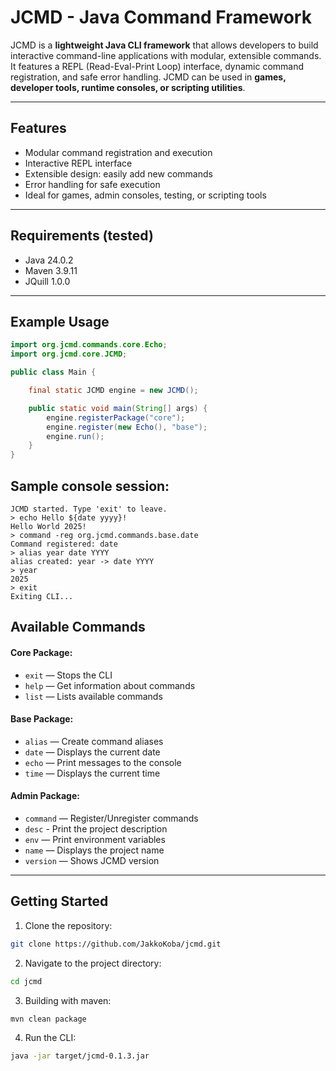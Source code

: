 # JCMD - Java Command Framework

JCMD is a **lightweight Java CLI framework** that allows developers to build interactive command-line applications with modular, extensible commands.  
It features a REPL (Read-Eval-Print Loop) interface, dynamic command registration, and safe error handling. JCMD can be used in **games, developer tools, runtime consoles, or scripting utilities**.

---

## Features
- Modular command registration and execution
- Interactive REPL interface
- Extensible design: easily add new commands
- Error handling for safe execution
- Ideal for games, admin consoles, testing, or scripting tools

---

## Requirements (tested)
- Java 24.0.2
- Maven 3.9.11
- JQuill 1.0.0

---

## Example Usage

```java
import org.jcmd.commands.core.Echo;
import org.jcmd.core.JCMD;

public class Main {

    final static JCMD engine = new JCMD();

    public static void main(String[] args) {
        engine.registerPackage("core");
        engine.register(new Echo(), "base");
        engine.run();
    }
}
```

## Sample console session:
```
JCMD started. Type 'exit' to leave.
> echo Hello ${date yyyy}!
Hello World 2025!
> command -reg org.jcmd.commands.base.date
Command registered: date
> alias year date YYYY
alias created: year -> date YYYY
> year
2025
> exit
Exiting CLI...
```

## Available Commands

#### Core Package:
- `exit` — Stops the CLI
- `help` — Get information about commands
- `list` — Lists available commands
#### Base Package:
- `alias` — Create command aliases
- `date` — Displays the current date
- `echo` — Print messages to the console
- `time` — Displays the current time
#### Admin Package:
- `command` — Register/Unregister commands
- `desc` - Print the project description
- `env` — Print environment variables
- `name` — Displays the project name
- `version` — Shows JCMD version

---

## Getting Started

1. Clone the repository:
```bash
git clone https://github.com/JakkoKoba/jcmd.git
```
2. Navigate to the project directory:
```bash
cd jcmd
```
3. Building with maven:
```bash
mvn clean package
```
4. Run the CLI:
```bash
java -jar target/jcmd-0.1.3.jar
```

